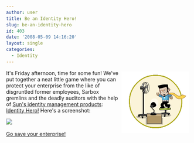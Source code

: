 ```yaml
---
author: user
title: Be an Identity Hero!
slug: be-an-identity-hero
id: 403
date: '2008-05-09 14:16:20'
layout: single
categories:
  - Identity
---
```


<span style="margin: 5px; float: right;">[![](images/IdentityHero.png) ](http://sun.com/identityhero)</span> 

It's Friday afternoon, time for some fun! We've put together a neat little game where you can protect your enterprise from the like of disgruntled former employees, Sarbox gremlins and the deadly auditors with the help of [Sun's identity management products](http://www.sun.com/identity): [Identity Hero!](http://sun.com/identityhero) Here's a screenshot:

[![](http://blogs.sun.com/idmbuzz/resource/powerup3.JPG)](http://sun.com/identityhero)

[Go save your enterprise!](http://sun.com/identityhero)